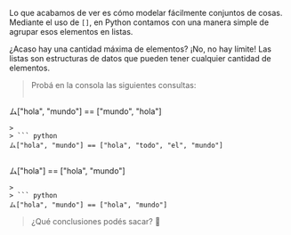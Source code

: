 Lo que acabamos de ver es cómo modelar fácilmente conjuntos de cosas. Mediante el uso de `[]`, en Python contamos con una manera simple de agrupar esos elementos en listas.

¿Acaso hay una cantidad máxima de elementos? ¡No, no hay límite! Las listas son estructuras de datos que pueden tener cualquier cantidad de elementos.

> Probá en la consola las siguientes consultas:
>
> ``` python
ム["hola", "mundo"] == ["mundo", "hola"]
```
>
> ``` python
ム["hola", "mundo"] == ["hola", "todo", "el", "mundo"]
```
>
> ``` python
ム["hola"] == ["hola", "mundo"]
```
>
> ``` python
ム["hola", "mundo"] == ["hola", "mundo"]
```
> ¿Qué conclusiones podés sacar? :thought_balloon:
